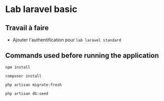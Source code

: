 # Lab laravel basic

## Travail à faire

* Ajouter l'authentification pour `lab laravel standard`


## Commands used before running the application

```shell
npm install
```

```shell
composer install
```

```shell
php artisan migrate:fresh
```

```shell
php artisan db:seed
```
